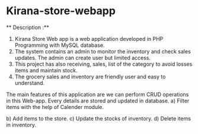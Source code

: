 # Kirana-store-webapp

** Description :**
 1. Kirana Store Web app is a web application developed in PHP Programming with MySQL database.
 2. The system contains an admin to monitor the inventory and check sales updates. The admin can create user but limited access. 
 3. This project has also receiving, sales, list of the category to avoid losses items and maintain stock. 
 4. The grocery sales and inventory are friendly user and easy to understand.

The main features of this application are we can perform CRUD operations in this Web-app. Every details are stored and updated in database.
a) Filter items with the help of Calender module.

b) Add items to the store.
c) Update the stocks of inventory.
d) Delete items in inventory.


